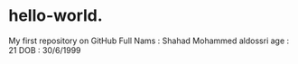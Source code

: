# hello-world.
My first repository on GitHub
Full Nams : Shahad Mohammed aldossri
age : 21 
DOB : 30/6/1999
